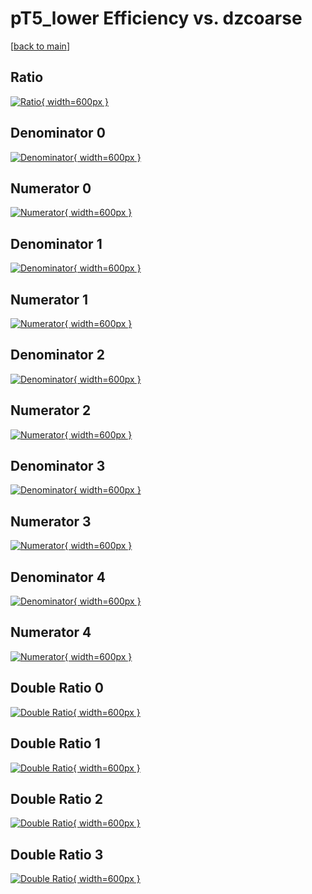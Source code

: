 # pT5_lower Efficiency vs. dzcoarse

[[back to main](./)]



## Ratio

[![Ratio](../mtv/var/pT5_lower_xtr_0_1_eff_dzcoarse.png){ width=600px }](../mtv/var/pT5_lower_xtr_0_1_eff_dzcoarse.pdf)

## Denominator 0

[![Denominator](../mtv/den/pT5_lower_xtr_0_1_eff_dzcoarse_den0.png){ width=600px }](../mtv/den/pT5_lower_xtr_0_1_eff_dzcoarse_den0.pdf)

## Numerator 0

[![Numerator](../mtv/num/pT5_lower_xtr_0_1_eff_dzcoarse_num0.png){ width=600px }](../mtv/num/pT5_lower_xtr_0_1_eff_dzcoarse_num0.pdf)

## Denominator 1

[![Denominator](../mtv/den/pT5_lower_xtr_0_1_eff_dzcoarse_den1.png){ width=600px }](../mtv/den/pT5_lower_xtr_0_1_eff_dzcoarse_den1.pdf)

## Numerator 1

[![Numerator](../mtv/num/pT5_lower_xtr_0_1_eff_dzcoarse_num1.png){ width=600px }](../mtv/num/pT5_lower_xtr_0_1_eff_dzcoarse_num1.pdf)

## Denominator 2

[![Denominator](../mtv/den/pT5_lower_xtr_0_1_eff_dzcoarse_den2.png){ width=600px }](../mtv/den/pT5_lower_xtr_0_1_eff_dzcoarse_den2.pdf)

## Numerator 2

[![Numerator](../mtv/num/pT5_lower_xtr_0_1_eff_dzcoarse_num2.png){ width=600px }](../mtv/num/pT5_lower_xtr_0_1_eff_dzcoarse_num2.pdf)

## Denominator 3

[![Denominator](../mtv/den/pT5_lower_xtr_0_1_eff_dzcoarse_den3.png){ width=600px }](../mtv/den/pT5_lower_xtr_0_1_eff_dzcoarse_den3.pdf)

## Numerator 3

[![Numerator](../mtv/num/pT5_lower_xtr_0_1_eff_dzcoarse_num3.png){ width=600px }](../mtv/num/pT5_lower_xtr_0_1_eff_dzcoarse_num3.pdf)

## Denominator 4

[![Denominator](../mtv/den/pT5_lower_xtr_0_1_eff_dzcoarse_den4.png){ width=600px }](../mtv/den/pT5_lower_xtr_0_1_eff_dzcoarse_den4.pdf)

## Numerator 4

[![Numerator](../mtv/num/pT5_lower_xtr_0_1_eff_dzcoarse_num4.png){ width=600px }](../mtv/num/pT5_lower_xtr_0_1_eff_dzcoarse_num4.pdf)

## Double Ratio 0

[![Double Ratio](../mtv/ratio/pT5_lower_xtr_0_1_eff_dzcoarse_ratio0.png){ width=600px }](../mtv/ratio/pT5_lower_xtr_0_1_eff_dzcoarse_ratio0.pdf)

## Double Ratio 1

[![Double Ratio](../mtv/ratio/pT5_lower_xtr_0_1_eff_dzcoarse_ratio1.png){ width=600px }](../mtv/ratio/pT5_lower_xtr_0_1_eff_dzcoarse_ratio1.pdf)

## Double Ratio 2

[![Double Ratio](../mtv/ratio/pT5_lower_xtr_0_1_eff_dzcoarse_ratio2.png){ width=600px }](../mtv/ratio/pT5_lower_xtr_0_1_eff_dzcoarse_ratio2.pdf)

## Double Ratio 3

[![Double Ratio](../mtv/ratio/pT5_lower_xtr_0_1_eff_dzcoarse_ratio3.png){ width=600px }](../mtv/ratio/pT5_lower_xtr_0_1_eff_dzcoarse_ratio3.pdf)

